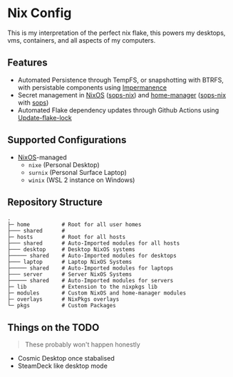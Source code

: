 # Nix Config

This is my interpretation of the perfect nix flake, this powers my desktops, vms, containers, and all aspects of my computers.

## Features

- Automated Persistence through TempFS, or snapshotting with BTRFS, with persistable components using [Impermanence]
- Secret management in [NixOS] ([sops-nix]) and [home-manager] ([sops-nix] with [sops])
- Automated Flake dependency updates through Github Actions using [Update-flake-lock]

## Supported Configurations

- [NixOS][nixos]-managed
  - `nixe` (Personal Desktop)
  - `surnix` (Personal Surface Laptop)
  - `winix` (WSL 2 instance on Windows)

## Repository Structure

```
.
├─ home          # Root for all user homes
├─── shared      #
├─ hosts         # Root for all hosts
├─── shared      # Auto-Imported modules for all hosts
├─── desktop     # Desktop NixOS systems
├───── shared    # Auto-Imported modules for desktops
├─── laptop      # Laptop NixOS Systems
├───── shared    # Auto-Imported modules for laptops
├─── server      # Server NixOS Systems
├───── shared    # Auto-Imported modules for servers
├─ lib           # Extension to the nixpkgs lib
├─ modules       # Custom NixOS and home-manager modules
├─ overlays      # NixPkgs overlays
└─ pkgs          # Custom Packages
```

## Things on the TODO

> These probably won't happen honestly

- Cosmic Desktop once stabalised
- SteamDeck like desktop mode

[sops]: https://github.com/mozilla/sops
[sops-nix]: https://github.com/Mic92/sops-nix
[home-manager]: https://github.com/nix-community/home-manager
[impermanence]: https://github.com/nix-community/impermancence
[nixos]: https://nixos.org/
[update-flake-lock]: https://github.com/DeterminateSystems/update-flake-lock

